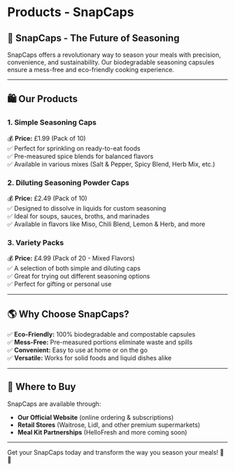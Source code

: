 # Products - SnapCaps

## 🌿 SnapCaps - The Future of Seasoning
SnapCaps offers a revolutionary way to season your meals with precision, convenience, and sustainability. Our biodegradable seasoning capsules ensure a mess-free and eco-friendly cooking experience.

---

## 🛍️ Our Products

### 1. **Simple Seasoning Caps**  
💰 **Price:** £1.99 (Pack of 10)  
✅ Perfect for sprinkling on ready-to-eat foods  
✅ Pre-measured spice blends for balanced flavors  
✅ Available in various mixes (Salt & Pepper, Spicy Blend, Herb Mix, etc.)  

### 2. **Diluting Seasoning Powder Caps**  
💰 **Price:** £2.49 (Pack of 10)  
✅ Designed to dissolve in liquids for custom seasoning  
✅ Ideal for soups, sauces, broths, and marinades  
✅ Available in flavors like Miso, Chili Blend, Lemon & Herb, and more  

### 3. **Variety Packs**  
💰 **Price:** £4.99 (Pack of 20 - Mixed Flavors)  
✅ A selection of both simple and diluting caps  
✅ Great for trying out different seasoning options  
✅ Perfect for gifting or personal use  

---

## 🌎 Why Choose SnapCaps?
✅ **Eco-Friendly:** 100% biodegradable and compostable capsules  
✅ **Mess-Free:** Pre-measured portions eliminate waste and spills  
✅ **Convenient:** Easy to use at home or on the go  
✅ **Versatile:** Works for solid foods and liquid dishes alike  

---

## 🛒 Where to Buy
SnapCaps are available through:
- **Our Official Website** (online ordering & subscriptions)
- **Retail Stores** (Waitrose, Lidl, and other premium supermarkets)
- **Meal Kit Partnerships** (HelloFresh and more coming soon)

---

Get your SnapCaps today and transform the way you season your meals! 🌱✨
